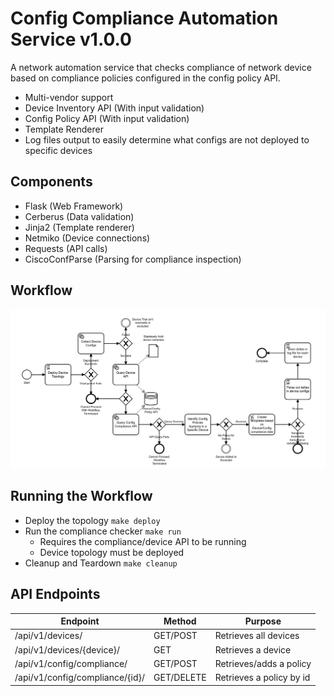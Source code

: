 # Config Compliance Automation Service v1.0.0
A network automation service that checks compliance of network device based on compliance policies
configured in the config policy API.
- Multi-vendor support
- Device Inventory API (With input validation)
- Config Policy API (With input validation)
- Template Renderer
- Log files output to easily determine what configs are not deployed to specific devices

## Components
- Flask (Web Framework)
- Cerberus (Data validation)
- Jinja2 (Template renderer)
- Netmiko (Device connections)
- Requests (API calls)
- CiscoConfParse (Parsing for compliance inspection)

## Workflow
![Alt Text](Workflow.png?raw=True)

## Running the Workflow
- Deploy the topology
<code>make deploy</code>
- Run the compliance checker
<code>make run</code>
    - Requires the compliance/device API to be running
    - Device topology must be deployed
- Cleanup and Teardown
<code>make cleanup</code>

## API Endpoints
|      Endpoint                 |  Method    |       Purpose             |
|-------------------------------|------------|---------------------------|
|/api/v1/devices/               | GET/POST   | Retrieves all devices     |
|/api/v1/devices/{device}/      | GET        | Retrieves a device        |
|/api/v1/config/compliance/     | GET/POST   | Retrieves/adds a policy   |
|/api/v1/config/compliance/{id}/| GET/DELETE | Retrieves a policy by id  |
